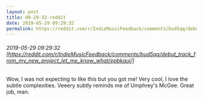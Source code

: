 ```yaml
---
layout: post
title: 09-29-32-reddit
date: 2019-05-29 09:29:32
permalink: https://reddit.com/r/IndieMusicFeedback/comments/bud5qq/debut_track_from_my_new_project_let_me_know_what/epbkauj/
---
```


###### 2019-05-29 09:29:32 [https://reddit.com/r/IndieMusicFeedback/comments/bud5qq/debut_track_from_my_new_project_let_me_know_what/epbkauj/]
Wow, I was not expecting to like this but you got me! Very cool, I love the subtle complexities. Veeery subtly reminds me of Umphrey's McGee. Great job, man.
